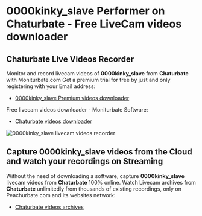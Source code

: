 # 0000kinky_slave Performer on Chaturbate - Free LiveCam videos downloader

## Chaturbate Live Videos Recorder

Monitor and record livecam videos of **0000kinky_slave** from **Chaturbate** with Moniturbate.com
Get a premium trial for free by just and only registering with your Email address:
* [0000kinky_slave Premium videos downloader](https://moniturbate.com/request-demo-licence-key.html)

Free livecam videos downloader - Moniturbate Software:
* [Chaturbate videos downloader](https://moniturbate.com/moniturbate-download-software.html)

![0000kinky_slave livecam videos recorder](https://peachurnet.com/templates/moniturbate-software.png)


## Capture 0000kinky_slave videos from the Cloud and watch your recordings on Streaming

Without the need of downloading a software, capture **0000kinky_slave** livecam videos from **Chaturbate** 100% online.
Watch Livecam archives from **Chaturbate** unlimitedly from thousands of existing recordings, only on Peachurbate.com and its websites network:
* [Chaturbate videos archives](https://peachurnet.com/)